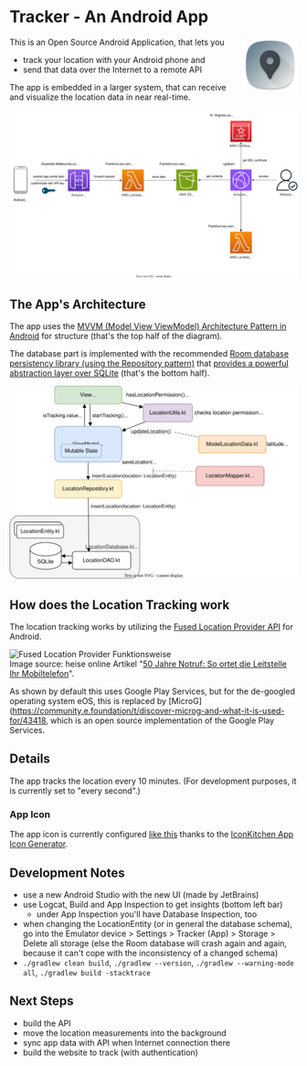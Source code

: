 # Tracker - An Android App

<img style="float: right; margin-left: 12px;" src="app/src/main/res/mipmap-xhdpi/ic_launcher.png">

This is an Open Source Android Application, that lets you

- track your location with your Android phone and 
- send that data over the Internet to a remote API

The app is embedded in a larger system, that can receive and visualize the location data in near real-time.

![System Architecture](system-architecture.drawio.svg)

## The App's Architecture

The app uses the [MVVM (Model View ViewModel) Architecture Pattern in Android](https://www.geeksforgeeks.org/mvvm-model-view-viewmodel-architecture-pattern-in-android/) for structure (that's the top half of the diagram).

The database part is implemented with the recommended [Room database persistency library (using the Repository pattern)](https://medium.com/swlh/basic-implementation-of-room-database-with-repository-and-viewmodel-android-jetpack-8945b364d322) that [provides a powerful abstraction layer over SQLite](https://developer.android.com/training/data-storage/room) (that's the bottom half).

![App Architecture](app-architecture.drawio.svg)

## How does the Location Tracking work

The location tracking works by utilizing the [Fused Location Provider API](https://developers.google.com/location-context/fused-location-provider) for Android.

![Fused Location Provider Funktionsweise](https://heise.cloudimg.io/v7/_www-heise-de_/imgs/18/3/6/9/6/1/2/4/MicrosoftTeams-image__6_-fe0435ee6265148b.png?force_format=avif%2Cwebp%2Cjpeg&org_if_sml=1&q=85&width=610)<br>Image source: heise online Artikel "[50 Jahre Notruf: So ortet die Leitstelle Ihr Mobiltelefon](https://www.heise.de/hintergrund/Notruf-112-So-ortet-die-Leitstelle-Ihr-Mobiltelefon-7490400.html?seite=5)".

As shown by default this uses Google Play Services, but for the de-googled operating system eOS, this is replaced by [MicroG](https://community.e.foundation/t/discover-microg-and-what-it-is-used-for/43418, which is an open source implementation of the Google Play Services.

## Details

The app tracks the location every 10 minutes. (For development purposes, it is currently set to "every second".)

### App Icon

The app icon is currently configured [like this](https://icon.kitchen/i/H4sIAAAAAAAAAzWQMY%2FDIAyF%2F4tvzcI1WbJ2uPWk63Y6nSA2BJXEKZBWVdX%2FXjttFzAffu%2BBb3C2aaUC%2FQ3Q5uNhpImg9zYVasCFPSfO0MPHznfGddCAD%2FsUF5urSgrJBkjerqnKZRx4FuAn%2FA%2FMCHftP1wXsYThJVPbFwrZYqT5yb7eB%2FEdNNZobmvQeC8NG%2FpU5HDXehJk55DEpu22mG%2BLGOeg8soL9KZtIMcwiqGWjmvl6Vkn8hsVnQs%2Fo90eU05rzIMYCp0Y16RT%2BZUQzBxRP8dF1gs5%2BLs%2FAFGiSo84AQAA) thanks to the [IconKitchen App Icon Generator](https://icon.kitchen).

## Development Notes

- use a new Android Studio with the new UI (made by JetBrains)
- use Logcat, Build and App Inspection to get insights (bottom left bar)
  - under App Inspection you'll have Database Inspection, too
- when changing the LocationEntity (or in general the database schema), go into the Emulator device > Settings > Tracker (App) > Storage > Delete all storage (else the Room database will crash again and again, because it can't cope with the inconsistency of a changed schema)
- `./gradlew clean build`, `./gradlew --version`, `./gradlew --warning-mode all`, `./gradlew build -stacktrace`

## Next Steps

- build the API
- move the location measurements into the background
- sync app data with API when Internet connection there
- build the website to track (with authentication)